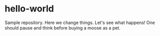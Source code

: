 hello-world
===========

Sample repository.
Here we change things. Let's see what happens!
One should pause and think before buying a moose as a pet.
